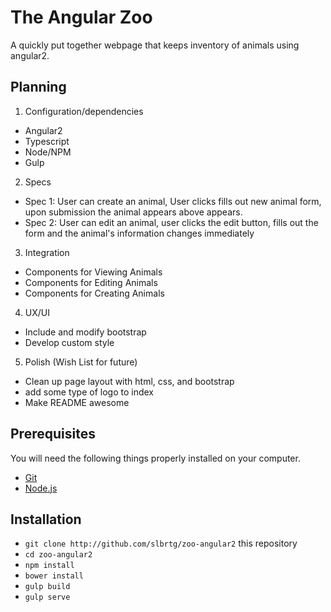# The Angular Zoo
A quickly put together webpage that keeps inventory of animals using angular2.

## Planning

1. Configuration/dependencies
  * Angular2
  * Typescript
  * Node/NPM
  * Gulp

2. Specs
  * Spec 1: User can create an animal, User clicks fills out new animal form, upon submission the animal appears above appears.
  * Spec 2: User can edit an animal, user clicks the edit button, fills out the form and the animal's information changes immediately

3. Integration
  * Components for Viewing Animals
  * Components for Editing Animals
  * Components for Creating Animals

4. UX/UI
  * Include and modify bootstrap
  * Develop custom style

5. Polish (Wish List for future)
  * Clean up page layout with html, css, and bootstrap
  * add some type of logo to index
  * Make README awesome

## Prerequisites

You will need the following things properly installed on your computer.

* [Git](https://git-scm.com/)
* [Node.js](https://nodejs.org/)

## Installation

* `git clone http://github.com/slbrtg/zoo-angular2` this repository
* `cd zoo-angular2`
* `npm install`
* `bower install`
* `gulp build`
* `gulp serve`
